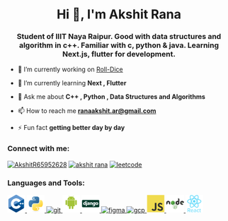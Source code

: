<h1 align="center">Hi 👋, I'm Akshit Rana</h1>
<h3 align="center">Student of IIIT Naya Raipur. Good with data structures and algorithm in c++. Familiar with c, python & java. Learning Next.js, flutter for development. </h3>


<!---
<p align="left"> <img src="https://komarev.com/ghpvc/?username=Akshit-Rana&label=Profile%20views&color=0e75b6&style=flat" alt="Akshit-Rana" /> </p>

<p align="left"> <a href="https://github.com/ryo-ma/github-profile-trophy"><img src="https://github-profile-trophy.vercel.app/?username=Akshit-Rana" alt="Akshit-Rana" /></a> </p>
-->

- 🔭 I’m currently working on [Roll-Dice](https://github.com/Akshit-Rana/Roll-Dice-APP)

- 🌱 I’m currently learning **Next , Flutter**

- 💬 Ask me about **C++ , Python , Data Structures and Algorithms**

- 📫 How to reach me **ranaakshit.ar@gmail.com**

- ⚡ Fun fact **getting better day by day**

<h3 align="left">Connect with me:</h3>
<p align="left">
<a href="https://x.com/AkshitR65952628?t=WqLiNaINhFlB2cW1ovCN4w&s=09" target="blank"><img align="center" src="https://raw.githubusercontent.com/rahuldkjain/github-profile-readme-generator/master/src/images/icons/Social/twitter.svg" alt="AkshitR65952628" height="30" width="40" /></a>
<a href="https://www.linkedin.com/in/akshit-rana-37a557209/" target="blank"><img align="center" src="https://raw.githubusercontent.com/rahuldkjain/github-profile-readme-generator/master/src/images/icons/Social/linked-in-alt.svg" alt="akshit rana" height="30" width="40" /></a>
<a href="https://leetcode.com/OldMonk0001/" target="blank"><img align="center" src="https://icons8.com/icon/9L16NypUzu38/level-up-your-coding-skills-and-quickly-land-a-job" alt="leetcode" height="30" width="40" /></a>
</p>

<h3 align="left">Languages and Tools:</h3>
<p align="left"> <a href="https://www.w3schools.com/cpp/" target="_blank" rel="noreferrer"> <img src="https://raw.githubusercontent.com/devicons/devicon/master/icons/cplusplus/cplusplus-original.svg" alt="cplusplus" width="40" height="40"/> </a> <a href="https://www.python.org" target="_blank" rel="noreferrer"> <img src="https://raw.githubusercontent.com/devicons/devicon/master/icons/python/python-original.svg" alt="python" width="40" height="40"/> </a> <a href="https://git-scm.com/" target="_blank" rel="noreferrer"> <img src="https://www.vectorlogo.zone/logos/git-scm/git-scm-icon.svg" alt="git" width="40" height="40"/> </a> <a href="https://developer.android.com" target="_blank" rel="noreferrer"> <img src="https://raw.githubusercontent.com/devicons/devicon/master/icons/android/android-original-wordmark.svg" alt="android" width="40" height="40"/> </a>    <a href="https://www.djangoproject.com/" target="_blank" rel="noreferrer"> <img src="https://raw.githubusercontent.com/devicons/devicon/master/icons/django/django-original.svg" alt="django" width="40" height="40"/> </a> <a href="https://www.figma.com/" target="_blank" rel="noreferrer"> <img src="https://www.vectorlogo.zone/logos/figma/figma-icon.svg" alt="figma" width="40" height="40"/> </a>  <a href="https://cloud.google.com" target="_blank" rel="noreferrer"> <img src="https://www.vectorlogo.zone/logos/google_cloud/google_cloud-icon.svg" alt="gcp" width="40" height="40"/> </a>  <a href="https://developer.mozilla.org/en-US/docs/Web/JavaScript" target="_blank" rel="noreferrer"> <img src="https://raw.githubusercontent.com/devicons/devicon/master/icons/javascript/javascript-original.svg" alt="javascript" width="40" height="40"/> </a>  <a href="https://nodejs.org" target="_blank" rel="noreferrer"> <img src="https://raw.githubusercontent.com/devicons/devicon/master/icons/nodejs/nodejs-original-wordmark.svg" alt="nodejs" width="40" height="40"/> </a>  <a href="https://reactjs.org/" target="_blank" rel="noreferrer"> <img src="https://raw.githubusercontent.com/devicons/devicon/master/icons/react/react-original-wordmark.svg" alt="react" width="40" height="40"/> </a> </p>

<!---
<p><img align="left" src="https://github-readme-stats.vercel.app/api/top-langs?username=Akshit-Rana&show_icons=true&locale=en&layout=compact" alt="Akshit-Rana" /></p>

<p>&nbsp;<img align="center" src="https://github-readme-stats.vercel.app/api?username=Akshit-Rana&show_icons=true&locale=en" alt="Akshit-Rana" /></p>

<p><img align="center" src="https://github-readme-streak-stats.herokuapp.com/?user=Akshit-Rana&" alt="Akshit-Rana" /></p>
-->

